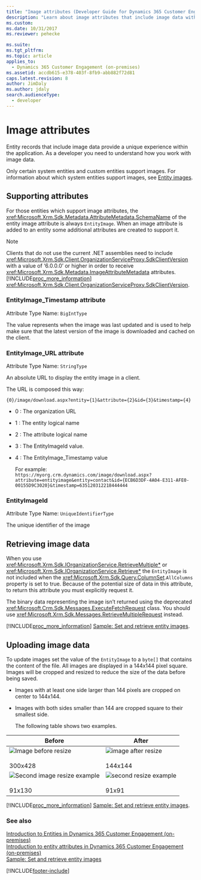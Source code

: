 ```yaml
---
title: "Image attributes (Developer Guide for Dynamics 365 Customer Engagement (on-premises)) | MicrosoftDocs"
description: "Learn about image attributes that include image data witht in the application, and supporting attributes, Retrieving image data, and Uploading image data."
ms.custom:
ms.date: 10/31/2017
ms.reviewer: pehecke

ms.suite:
ms.tgt_pltfrm:
ms.topic: article
applies_to:
  - Dynamics 365 Customer Engagement (on-premises)
ms.assetid: accdb615-e378-403f-8fb9-abb882f72d81
caps.latest.revision: 8
author: JimDaly
ms.author: jdaly
search.audienceType:
  - developer
---
```


# Image attributes

Entity records that include image data provide a unique experience within the application. As a developer you need to understand how you work with image data.

Only certain system entities and custom entities support images. For information about which system entities support images, see [Entity images](introduction-entities.md#BKMK_EntityImages).

<a name="BKMK_SupportingAttributes"></a>

## Supporting attributes

For those entities which support image attributes, the <xref:Microsoft.Xrm.Sdk.Metadata.AttributeMetadata.SchemaName> of the entity image attribute is always `EntityImage`. When an image attribute is added to an entity some additional attributes are created to support it.

> [!NOTE]
> Clients that do not use the current .NET assemblies need to include <xref:Microsoft.Xrm.Sdk.Client.OrganizationServiceProxy.SdkClientVersion> with a value of ‘6.0.0.0’ or higher in order to receive <xref:Microsoft.Xrm.Sdk.Metadata.ImageAttributeMetadata> attributes. [!INCLUDE[proc_more_information](../includes/proc-more-information.md)] <xref:Microsoft.Xrm.Sdk.Client.OrganizationServiceProxy.SdkClientVersion>.

### EntityImage_Timestamp attribute

Attribute Type Name: `BigIntType`

The value represents when the image was last updated and is used to help make sure that the latest version of the image is downloaded and cached on the client.

### EntityImage_URL attribute

Attribute Type Name: `StringType`

An absolute URL to display the entity image in a client.

The URL is composed this way:

```
{0}/image/download.aspx?entity={1}&attribute={2}&id={3}&timestamp={4}
```

- 0 : The organization URL
- 1 : The entity logical name
- 2 : The attribute logical name
- 3 : The EntityImageId value.
- 4 : The EntityImage_Timestamp value

  For example:  
  `https://myorg.crm.dynamics.com/image/download.aspx?attribute=entityimage&entity=contact&id={ECB6D3DF-4A04-E311-AFE0-00155D9C3020}&timestamp=635120312218444444`

### EntityImageId

Attribute Type Name: `UniqueIdentifierType`

The unique identifier of the image

<a name="BKMK_RetrievingImages"></a>

## Retrieving image data

When you use <xref:Microsoft.Xrm.Sdk.IOrganizationService.RetrieveMultiple*> or <xref:Microsoft.Xrm.Sdk.IOrganizationService.Retrieve*> the `EntityImage` is not included when the <xref:Microsoft.Xrm.Sdk.Query.ColumnSet>.`AllColumns` property is set to true. Because of the potential size of data in this attribute, to return this attribute you must explicitly request it.

The binary data representing the image isn’t returned using the deprecated <xref:Microsoft.Crm.Sdk.Messages.ExecuteFetchRequest> class. You should use <xref:Microsoft.Xrm.Sdk.Messages.RetrieveMultipleRequest> instead.

[!INCLUDE[proc_more_information](../includes/proc-more-information.md)] [Sample: Set and retrieve entity images](sample-set-retrieve-entity-images.md).

<a name="BKMK_UploadingImages"></a>

## Uploading image data

To update images set the value of the `EntityImage` to a `byte[]` that contains the content of the file. All images are displayed in a 144x144 pixel square. Images will be cropped and resized to reduce the size of the data before being saved.

- Images with at least one side larger than 144 pixels are cropped on center to 144x144.
- Images with both sides smaller than 144 are cropped square to their smallest side.

  The following table shows two examples.

| Before                                                                                                                              | After                                                                                                                 |
| ----------------------------------------------------------------------------------------------------------------------------------- | --------------------------------------------------------------------------------------------------------------------- |
| ![Image before resize](media/crm-itpro-cust-imagebeforeresize.png "Image before resize")<br /><br /> 300x428                        | ![image after resize](media/crm-itpro-cust-imageafterresize.jpg "image after resize")<br /><br /> 144x144             |
| ![Second image resize example](media/crm-itpro-cust-imagebeforeresizeexample2.png "Second image resize example")<br /><br /> 91x130 | ![second resize example](media/crm-itpro-cust-imageafterresizeexample2.jpg "second resize example")<br /><br /> 91x91 |

[!INCLUDE[proc_more_information](../includes/proc-more-information.md)] [Sample: Set and retrieve entity images](sample-set-retrieve-entity-images.md).

### See also

[Introduction to Entities in Dynamics 365 Customer Engagement (on-premises)](introduction-entities.md)  
 [Introduction to entity attributes in Dynamics 365 Customer Engagement (on-premises)](introduction-entity-attributes.md)  
 [Sample: Set and retrieve entity images](https://github.com/microsoft/PowerApps-Samples/tree/master/dataverse/orgsvc/CSharp)

[!INCLUDE[footer-include](../../../includes/footer-banner.md)]
